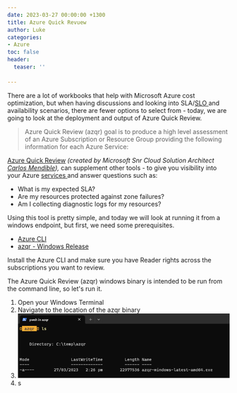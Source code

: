 ```yaml
---
date: 2023-03-27 00:00:00 +1300
title: Azure Quick Revuew
author: Luke
categories:
- Azure
toc: false
header:
  teaser: ''

---
```

There are a lot of workbooks that help with Microsoft Azure cost optimization, but when having discussions and looking into SLA/[SLO ](https://learn.microsoft.com/azure/cloud-adoption-framework/manage/monitor/service-level-objectives?WT.mc_id=AZ-MVP-5004796 "Cloud monitoring guide: Service Level Objectives")and availability scenarios, there are fewer options to select from - today, we are going to look at the deployment and output of Azure Quick Review.

> Azure Quick Review (azqr) goal is to produce a high level assessment of an Azure Subscription or Resource Group providing the following information for each Azure Service:

[Azure Quick Review](https://github.com/cmendible/azqr "Azure Quick Review") _(created by Microsoft Snr Cloud Solution Architect_ [_Carlos Mendible_](https://www.linkedin.com/in/carlosmendible/)_),_ can supplement other tools - to give you visibility into your Azure [services ](https://github.com/cmendible/azqr#supported-azure-services "Supported Azure Services")and answer questions such as:

* What is my expected SLA?
* Are my resources protected against zone failures?
* Am I collecting diagnostic logs for my resources?

Using this tool is pretty simple, and today we will look at running it from a windows endpoint, but first, we need some prerequisites.

* [Azure CLI](https://learn.microsoft.com/en-us/cli/azure/install-azure-cli?WT.mc_id=AZ-MVP-5004796 "How to install the Azure CLI")
* [azqr - Windows Release](https://github.com/cmendible/azqr/releases "cmendible/azqr/releases")

Install the Azure CLI and make sure you have Reader rights across the subscriptions you want to review.

The Azure Quick Review (azqr) windows binary is intended to be run from the command line, so let's run it.

1. Open your Windows Terminal
2. Navigate to the location of the azqr binary
3. ![Azure Quick Review](/uploads/windowsterminal_azqr_binary.png "Azure Quick Review")
4. s